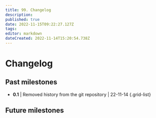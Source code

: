 ```yaml
---
title: 99. Changelog
description: 
published: true
date: 2022-11-15T09:22:27.127Z
tags: 
editor: markdown
dateCreated: 2022-11-14T15:20:54.738Z
---
```


# Changelog

## Past milestones

- **0.1** | Removed history from the git repository | 22-11-14
{.grid-list}

## Future milestones